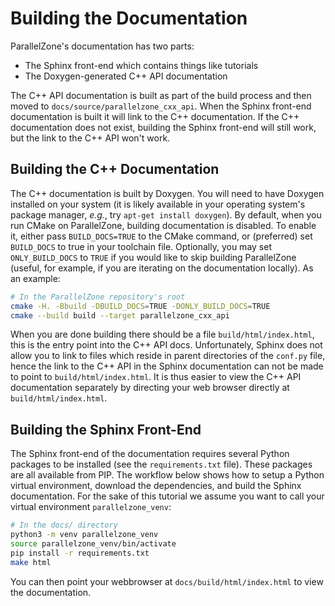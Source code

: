 <!--
  ~ Copyright 2022 NWChemEx-Project
  ~
  ~ Licensed under the Apache License, Version 2.0 (the "License");
  ~ you may not use this file except in compliance with the License.
  ~ You may obtain a copy of the License at
  ~
  ~ http://www.apache.org/licenses/LICENSE-2.0
  ~
  ~ Unless required by applicable law or agreed to in writing, software
  ~ distributed under the License is distributed on an "AS IS" BASIS,
  ~ WITHOUT WARRANTIES OR CONDITIONS OF ANY KIND, either express or implied.
  ~ See the License for the specific language governing permissions and
  ~ limitations under the License.
-->

Building the Documentation
==========================

ParallelZone's documentation has two parts:

- The Sphinx front-end which contains things like tutorials
- The Doxygen-generated C++ API documentation

The C++ API documentation is built as part of the build process and then moved
to `docs/source/parallelzone_cxx_api`. When the Sphinx front-end documentation
is built it will link to the C++ documentation. If the C++ documentation does
not exist, building the Sphinx front-end will still work, but the link to the
C++ API won't work.

Building the C++ Documentation
------------------------------

The C++ documentation is built by Doxygen. You will need to have Doxygen
installed on your system (it is likely available in your operating system's
package manager, *e.g.*, try `apt-get install doxygen`). By default, when you
run CMake on ParallelZone, building documentation is disabled. To enable it,
either pass `BUILD_DOCS=TRUE` to the CMake command, or (preferred) set
`BUILD_DOCS` to true in your toolchain file. Optionally, you may set
`ONLY_BUILD_DOCS` to `TRUE` if you would like to skip building ParallelZone
(useful, for example, if you are iterating on the documentation locally). As
an example:

```.sh
# In the ParallelZone repository's root
cmake -H. -Bbuild -DBUILD_DOCS=TRUE -DONLY_BUILD_DOCS=TRUE
cmake --build build --target parallelzone_cxx_api
```

When you are done building there should be a file `build/html/index.html`, this
is the entry point into the C++ API docs. Unfortunately, Sphinx does not allow
you to link to files which reside in parent directories of the `conf.py` file,
hence the link to the C++ API in the Sphinx documentation can not be made to
point to `build/html/index.html`. It is thus easier to view the C++ API
documentation separately by directing your web browser directly at
`build/html/index.html`.

Building the Sphinx Front-End
-----------------------------

The Sphinx front-end of the documentation requires several Python packages to
be installed (see the `requirements.txt` file). These packages are all available
from PIP. The workflow below shows how to setup a Python virtual environment,
download the dependencies, and build the Sphinx documentation. For the sake
of this tutorial we assume you want to call your virtual
environment `parallelzone_venv`:

```.bash
# In the docs/ directory
python3 -m venv parallelzone_venv
source parallelzone_venv/bin/activate
pip install -r requirements.txt
make html
```

You can then point your webbrowser at `docs/build/html/index.html` to view the
documentation.
